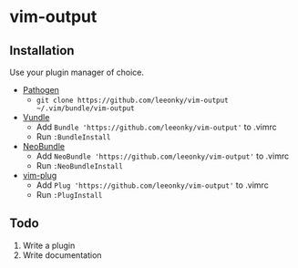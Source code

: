 # vim-output

## Installation

Use your plugin manager of choice.

- [Pathogen](https://github.com/tpope/vim-pathogen)
  - `git clone https://github.com/leeonky/vim-output ~/.vim/bundle/vim-output`
- [Vundle](https://github.com/gmarik/vundle)
  - Add `Bundle 'https://github.com/leeonky/vim-output'` to .vimrc
  - Run `:BundleInstall`
- [NeoBundle](https://github.com/Shougo/neobundle.vim)
  - Add `NeoBundle 'https://github.com/leeonky/vim-output'` to .vimrc
  - Run `:NeoBundleInstall`
- [vim-plug](https://github.com/junegunn/vim-plug)
  - Add `Plug 'https://github.com/leeonky/vim-output'` to .vimrc
  - Run `:PlugInstall`

## Todo

1. Write a plugin
2. Write documentation
